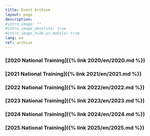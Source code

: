```yaml
---
title: Event Archive
layout: page
description:
#intro_image: ""
#intro_image_absolute: true
#intro_image_hide_on_mobile: true
lang: en
ref: archive
---
```



### [2020 National Training]({% link 2020/en/2020.md %})
### [2021 National Training]({% link 2021/en/2021.md %})
### [2022 National Training]({% link 2022/en/2022.md %})
### [2023 National Training]({% link 2023/en/2023.md %})
### [2024 National Training]({% link 2024/en/2024.md %})
### [2025 National Training]({% link 2025/en/2025.md %})
